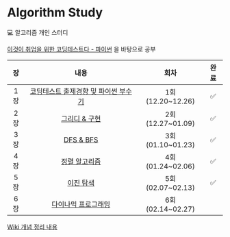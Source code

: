 # Algorithm Study
💻 알고리즘 개인 스터디

[이것이 취업을 위한 코딩테스트다 - 파이썬](https://www.youtube.com/watch?v=m-9pAwq1o3w&list=PLRx0vPvlEmdAghTr5mXQxGpHjWqSz0dgC&index=1) 을 바탕으로 공부

|장   | 내용                | 회차          |완료|
|:---:|:-------------------:|:-----------:|:----------:|
|1장  | [코딩테스트 출제경향 및 파이썬 부수기](https://github.com/data-say/algorithm-study-sy/wiki/1.-%EC%BD%94%EB%94%A9-%ED%85%8C%EC%8A%A4%ED%8A%B8-%EC%B6%9C%EC%A0%9C-%EA%B2%BD%ED%96%A5-%EB%B6%84%EC%84%9D-%EB%B0%8F-%ED%8C%8C%EC%9D%B4%EC%8D%AC-%EB%B6%80%EC%88%98%EA%B8%B0)  | 1회(12.20~12.26) |✅|
|2장  | [그리디 & 구현](https://github.com/data-say/algorithm-study-sy/wiki/2.-%EA%B7%B8%EB%A6%AC%EB%94%94-&-%EA%B5%AC%ED%98%84) | 2회(12.27~01.09) |✅ |
|3장  | [DFS & BFS](https://github.com/data-say/algorithm-study-sy/wiki/3.-DFS-&-BFS) | 3회(01.10~01.23) |✅ |
|4장  | [정렬 알고리즘](https://github.com/data-say/algorithm-study-sy/wiki/4.-%EC%A0%95%EB%A0%AC-%EC%95%8C%EA%B3%A0%EB%A6%AC%EC%A6%98) | 4회(01.24~02.06) |✅ |
|5장  | [이진 탐색](https://github.com/data-say/algorithm-study-sy/wiki/5.-%EC%9D%B4%EC%A7%84-%ED%83%90%EC%83%89) | 5회(02.07~02.13) |✅ |
|6장  | [다이나믹 프로그래밍]() | 6회(02.14~02.27) | |

[Wiki 개념 정리 내용](https://github.com/LeeSaeyoon/algorithm-study-sy/wiki)
